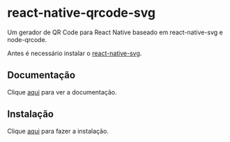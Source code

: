# react-native-qrcode-svg

Um gerador de QR Code para React Native baseado em react-native-svg e node-qrcode.

Antes é necessário instalar o [react-native-svg](react-native-svg.md).

## Documentação

Clique [aqui](https://github.com/awesomejerry/react-native-qrcode-svg) para ver a documentação.

## Instalação

Clique [aqui](https://www.npmjs.com/package/react-native-qrcode-svg) para fazer a instalação.